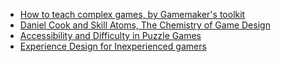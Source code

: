 - [How to teach complex games, by Gamemaker's toolkit](https://www.youtube.com/watch?v=-GV814cWiAw&list=WL&index=30)
 - [Daniel Cook and Skill Atoms, The Chemistry of Game Design](https://www.gamasutra.com/view/feature/129948/the_chemistry_of_game_design.php)
 - [Accessibility and Difficulty in Puzzle Games](https://youtu.be/yyrRVQnnBFs)
 - [Experience Design for Inexperienced gamers](https://link.springer.com/chapter/10.1007/978-3-319-15985-0_8)
